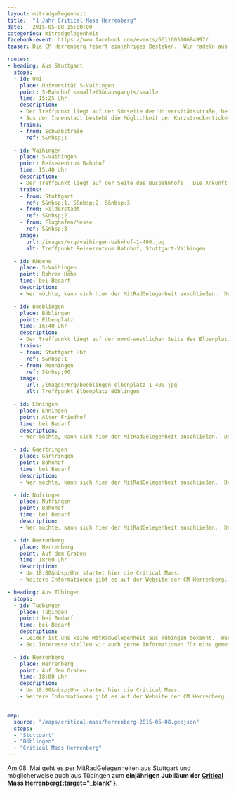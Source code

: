 ```yaml
---
layout: mitradgelegenheit
title:  "1 Jahr Critical Mass Herrenberg"
date:   2015-05-08 15:00:00
categories: mitradgelegenheit
facebook-event: https://www.facebook.com/events/661160510684997/
teaser: Die CM Herrenberg feiert einjähriges Bestehen.  Wir radeln aus Stuttgart und Tübingen nach Herrenberg und feiern gemeinsam.

routes:
- heading: Aus Stuttgart
  stops:
  - id: Uni
    place: Universität S-Vaihingen
    point: S-Bahnhof <small>(Südausgang)</small>
    time: 15:25 Uhr
    description:
    - Der Treffpunkt liegt auf der Südseite der Universitätsstraße, bei der Fahrradabstellanlage.  Es wird pünktlich losgefahren.
    - Aus der Innenstadt besteht die Möglichkeit per Kurzstreckenticket von der Schwabstraße zur Universität zu fahren.
    trains:
    - from: Schwabstraße
      ref: S&nbsp;1

  - id: Vaihingen
    place: S-Vaihingen
    point: Reisezentrum Bahnhof
    time: 15:40 Uhr
    description:
    - Der Treffpunkt liegt auf der Seite des Busbahnhofs.  Die Ankunft der S&nbsp;2 um 15:39&nbsp;Uhr wird abgewartet.
    trains:
    - from: Stuttgart
      ref: S&nbsp;1, S&nbsp;2, S&nbsp;3
    - from: Filderstadt
      ref: S&nbsp;2
    - from: Flughafen/Messe
      ref: S&nbsp;3
    image:
      url: /images/mrg/vaihingen-bahnhof-1-400.jpg
      alt: Treffpunkt Reisezentrum Bahnhof, Stuttgart-Vaihingen

  - id: RHoehe
    place: S-Vaihingen
    point: Rohrer Höhe
    time: bei Bedarf
    description:
    - Wer möchte, kann sich hier der MitRadGelegenheit anschließen.  Damit nicht ewig gewartet werden muss, empfiehlt es sich, vorher Kontakt aufzunehmen.

  - id: Boeblingen
    place: Böblingen
    point: Elbenplatz
    time: 16:40 Uhr
    description:
    - Der Treffpunkt liegt auf der nord-westlichen Seite des Elbenplatzes.  Sofern die Gruppe aus Stuttgart rechtzeitig eintrifft, wird pünktlich weitergefahren.
    trains:
    - from: Stuttgart Hbf
      ref: S&nbsp;1
    - from: Renningen
      ref: S&nbsp;60
    image:
      url: /images/mrg/boeblingen-elbenplatz-1-400.jpg
      alt: Treffpunkt Elbenplatz Böblingen

  - id: Ehningen
    place: Ehningen
    point: Alter Friedhof
    time: bei Bedarf
    description:
    - Wer möchte, kann sich hier der MitRadGelegenheit anschließen.  Damit nicht ewig gewartet werden muss, empfiehlt es sich, vorher Kontakt aufzunehmen.

  - id: Gaertringen
    place: Gärtringen
    point: Bahnhof
    time: bei Bedarf
    description:
    - Wer möchte, kann sich hier der MitRadGelegenheit anschließen.  Damit nicht ewig gewartet werden muss, empfiehlt es sich, vorher Kontakt aufzunehmen.

  - id: Nufringen
    place: Nufringen
    point: Bahnhof
    time: bei Bedarf
    description:
    - Wer möchte, kann sich hier der MitRadGelegenheit anschließen.  Damit nicht ewig gewartet werden muss, empfiehlt es sich, vorher Kontakt aufzunehmen.

  - id: Herrenberg
    place: Herrenberg
    point: Auf dem Graben
    time: 18:00 Uhr
    description:
    - Um 18:00&nbsp;Uhr startet hier die Critical Mass.
    - Weitere Informationen gibt es auf der Website der CM Herrenberg.

- heading: Aus Tübingen
  stops:
  - id: Tuebingen
    place: Tübingen
    point: bei Bedarf
    time: bei Bedarf
    description:
    - Leider ist uns keine MitRadGelegenheit aus Tübingen bekannt.  Wer möchte kann sich gerne mit uns in Verbindung setzen und wir veröffentlichen eine.  Erfahrungswerte zur benötigten Zeit liegen vor.
    - Bei Interesse stellen wir auch gerne Informationen für eine gemeinsame Anreise per Zug online.

  - id: Herrenberg
    place: Herrenberg
    point: Auf dem Graben
    time: 18:00 Uhr
    description:
    - Um 18:00&nbsp;Uhr startet hier die Critical Mass.
    - Weitere Informationen gibt es auf der Website der CM Herrenberg.


map:
  source: "/maps/critical-mass/herrenberg-2015-05-08.geojson"
  stops:
  - "Stuttgart"
  - "Böblingen"
  - "Critical Mass Herrenberg"
---
```


Am 08.&nbsp;Mai geht es per MitRadGelegenheiten aus Stuttgart und möglicherweise auch aus Tübingen zum **einjährigen Jubiläum der [Critical Mass Herrenberg][CM-Herrenberg]{:target="_blank"}**.




[CM-Herrenberg]: https://criticalmassherrenberg.wordpress.com/
